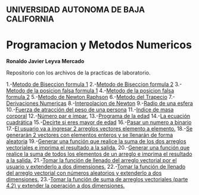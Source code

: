 ## UNIVERSIDAD AUTONOMA DE BAJA CALIFORNIA
# Programacion y Metodos Numericos 

**Ronaldo Javier Leyva Mercado**

Repositorio con los archivos de la practicas de laboratorio.

1.-[Metodo de Biseccion formula 1]()
2.-[Metodo de Biseccion formula 2]()
3.-[Metodo de la posicion falsa formula 1]()
4.-[Metodo de la posicion falsa formula 2]()
5.-[Metodo de Newton Raphson]()
6.-[Metodo del Trapecio]()
7.-[Derivaciones Numericas]()
8.-[Interpolacion de Newton]()
9.-[Radio de una esfera]()
10.-[Fuerza de atracción del peso de una persona]()
11.-[Indice de masa corporal]()
12.-[Número par e impar.]()
13.-[Programa de la edad]()
14.-[La ecuación cuadrática]()
15.-[Decirte si eres mayor de edad]()
16.-[Pasar un numero a binario]()
17.-[El usuario va a ingresar 2 arreglos vectores elemento a elemento.]()
18.-[Se generarán 2 vectores con elementos enteros y se llenarán de forma aleatoria]()
19.-[Generar una función que realice la suma de los dos arreglos vectoriales e imprima
el resultado a la salida.]()
20.-[Generar una función que realice la suma de todos los elementos de un arreglo e
imprima el resultado a la salida.]()
21.-[Tomar la función de llenado del arreglo vectorial por el usuario y
extenderlo a dos dimensiones.]()
22.-[Tomar la función de llenado del arreglo vectorial con números aleatorios y extenderlo a dos dimensiones.]()
23.-[Tomar la función de suma de arreglos vectoriales (parte 4.2) y extender la
operación a dos dimensiones.]()
